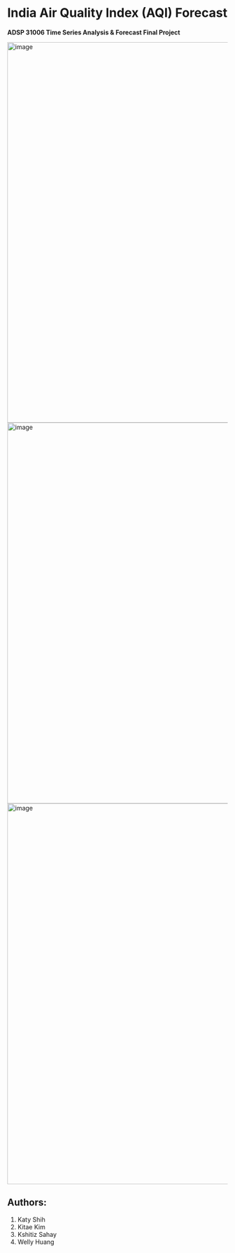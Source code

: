 # India Air Quality Index (AQI) Forecast
**ADSP 31006 Time Series Analysis & Forecast Final Project**

<img width="868" alt="image" src="https://github.com/k-kshitiz/india-air-quality-index-forecast/assets/114858608/db61ef84-d394-432b-b4c5-fc81840cacbe">
<img width="869" alt="image" src="https://github.com/k-kshitiz/india-air-quality-index-forecast/assets/114858608/21857e38-4f2b-462a-bea1-a1564a4324fe">
<img width="869" alt="image" src="https://github.com/k-kshitiz/india-air-quality-index-forecast/assets/114858608/883f9747-8a86-4ed9-a4d2-2ea85daca662">



## Authors:
1. Katy Shih
2. Kitae Kim
3. Kshitiz Sahay
4. Welly Huang
